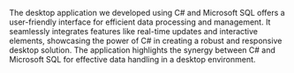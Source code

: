 The desktop application we developed using C# and Microsoft SQL offers a user-friendly interface for efficient data processing and management. It seamlessly integrates features like real-time updates and interactive elements, showcasing the power of C# in creating a robust and responsive desktop solution. The application highlights the synergy between C# and Microsoft SQL for effective data handling in a desktop environment.
